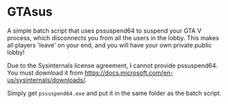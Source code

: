 # GTAsus
A simple batch script that uses pssuspend64 to suspend your GTA V process, which disconnects you from all the users in the lobby. This makes all players 'leave' on your end, and you will have your own private public lobby!

Due to the Sysinternals license agreement, I cannot provide pssuspend64. You must download it from https://docs.microsoft.com/en-us/sysinternals/downloads/.

Simply get `pssuspend64.exe` and put it in the same folder as the batch script.
